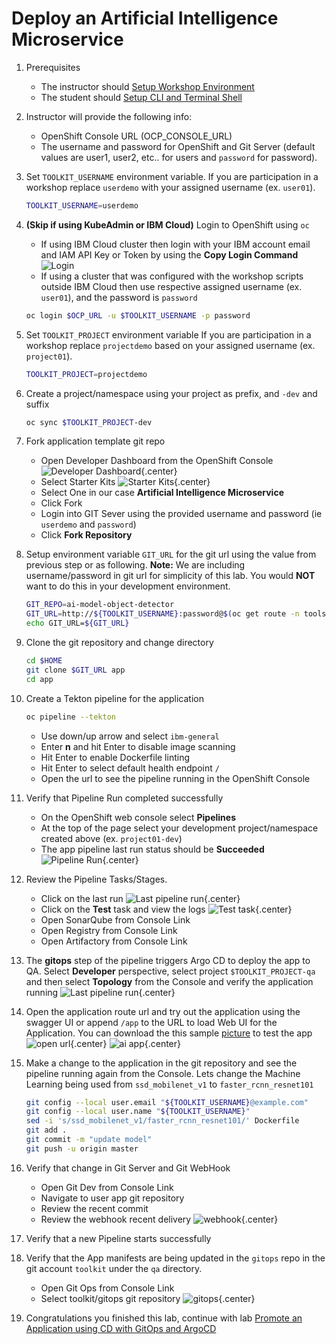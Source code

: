 # Deploy an Artificial Intelligence Microservice

<!--- cSpell:ignore mobilenet rcnn resnet -->

1. Prerequisites
    - The instructor should [Setup Workshop Environment](setup.md)
    - The student should [Setup CLI and Terminal Shell](setup.md#4-optional-auto-configure-terminal-shell)

1. Instructor will provide the following info:
    - OpenShift Console URL (OCP_CONSOLE_URL)
    - The username and password for OpenShift and Git Server (default values are user1, user2, etc.. for users and `password` for password).

1. Set `TOOLKIT_USERNAME` environment variable.
   If you are participation in a workshop replace `userdemo` with your assigned username (ex. `user01`).
    ```bash
    TOOLKIT_USERNAME=userdemo
    ```

1. **(Skip if using KubeAdmin or IBM Cloud)** Login to OpenShift using `oc`
    - If using IBM Cloud cluster then login with your IBM account email and IAM API Key or Token by using the **Copy Login Command**
        ![Login](images/login.jpg)
    - If using a cluster that was configured with the workshop scripts outside IBM Cloud then use respective assigned username (ex. `user01`), and the password is `password`
    ```bash
    oc login $OCP_URL -u $TOOLKIT_USERNAME -p password
    ```

1. Set `TOOLKIT_PROJECT` environment variable
   If you are participation in a workshop replace `projectdemo` based on your assigned username (ex. `project01`).
    ```bash
    TOOLKIT_PROJECT=projectdemo
    ```

1. Create a project/namespace using your project as prefix, and `-dev` and suffix
    ```bash
    oc sync $TOOLKIT_PROJECT-dev
    ```

1. Fork application template git repo
    - Open Developer Dashboard from the OpenShift Console
        ![Developer Dashboard](images/developer-dashboard.jpg){.center}
    - Select Starter Kits
        ![Starter Kits](images/starter-kits-ai.jpg){.center}
    - Select One in our case **Artificial Intelligence Microservice**
    - Click Fork
    - Login into GIT Sever using the provided username and password (ie `userdemo` and `password`)
    - Click **Fork Repository**

1. Setup environment variable `GIT_URL` for the git url using the value from previous step or as following.
        **Note:** We are including username/password in git url for simplicity of this lab. You would **NOT** want to do this in your development environment.
    ```bash
    GIT_REPO=ai-model-object-detector
    GIT_URL=http://${TOOLKIT_USERNAME}:password@$(oc get route -n tools gogs --template='{{.spec.host}}')/${TOOLKIT_USERNAME}/${GIT_REPO}
    echo GIT_URL=${GIT_URL}

    ```

1. Clone the git repository and change directory
    ```bash
    cd $HOME
    git clone $GIT_URL app
    cd app

    ```

1. Create a Tekton pipeline for the application
    ```bash
    oc pipeline --tekton
    ```
    - Use down/up arrow and select `ibm-general`
    - Enter **n** and hit Enter to disable image scanning
    - Hit Enter to enable Dockerfile linting
    - Hit Enter to select default health endpoint `/`
    - Open the url to see the pipeline running in the OpenShift Console

1. Verify that Pipeline Run completed successfully
    - On the OpenShift web console select **Pipelines**
    - At the top of the page select your development project/namespace created above (ex. `project01-dev`)
    - The app pipeline last run status should be **Succeeded**
        ![Pipeline Run](images/pipeline-run.jpg){.center}

1. Review the Pipeline Tasks/Stages.
    - Click on the last run
        ![Last pipeline run](images/last-run.jpg){.center}
    - Click on the **Test** task and view the logs
        ![Test task](images/test-task.jpg){.center}
    - Open SonarQube from Console Link
    - Open Registry from Console Link
    - Open Artifactory from Console Link

1. The **gitops** step of the pipeline triggers Argo CD to deploy the app to QA. Select **Developer** perspective, select project `$TOOLKIT_PROJECT-qa` and then select **Topology** from the Console and verify the application running
        ![Last pipeline run](images/deploy-qa.jpg){.center}

1. Open the application route url and try out the application using the swagger UI or append `/app` to the URL to load Web UI for the Application. You can download the this sample [picture](https://raw.githubusercontent.com/IBM/MAX-Object-Detector/master/samples/baby-bear.jpg) to test the app
        ![open url](images/open-url.jpg){.center}
        ![ai app](images/ai-app-baby-bear.jpg){.center}


1. Make a change to the application in the git repository and see the pipeline running again from the Console. Lets change the Machine Learning being used from `ssd_mobilenet_v1` to `faster_rcnn_resnet101`
    ```bash
    git config --local user.email "${TOOLKIT_USERNAME}@example.com"
    git config --local user.name "${TOOLKIT_USERNAME}"
    sed -i 's/ssd_mobilenet_v1/faster_rcnn_resnet101/' Dockerfile
    git add .
    git commit -m "update model"
    git push -u origin master

    ```

1. Verify that change in Git Server and Git WebHook
    - Open Git Dev from Console Link
    - Navigate to user app git repository
    - Review the recent commit
    - Review the webhook recent delivery
        ![webhook](images/webhook.jpg){.center}

1. Verify that a new Pipeline starts successfully

1. Verify that the App manifests are being updated in the `gitops` repo in the git account `toolkit` under the `qa` directory.
    - Open Git Ops from Console Link
    - Select toolkit/gitops git repository
        ![gitops](images/gitops.jpg){.center}

1. Congratulations you finished this lab, continue with lab [Promote an Application using CD with GitOps and ArgoCD](cd.md)

